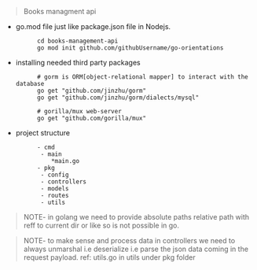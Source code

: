 > Books managment api

- go.mod file just like package.json file in Nodejs.

            cd books-management-api
            go mod init github.com/githubUsername/go-orientations

- installing needed third party packages

            # gorm is ORM[object-relational mapper] to interact with the database
            go get "github.com/jinzhu/gorm"
            go get "github.com/jinzhu/gorm/dialects/mysql"

            # gorilla/mux web-server
            go get "github.com/gorilla/mux"

- project structure

            - cmd
             - main
                *main.go
            - pkg
             - config
             - controllers
             - models
             - routes
             - utils

> NOTE- in golang we need to provide absolute paths relative path with reff to current dir or like so is not possible in go.

> NOTE- to make sense and process data in controllers we need to always unmarshal i.e deserialize i.e parse the json data coming in the request payload. ref: utils.go in utils under pkg folder
